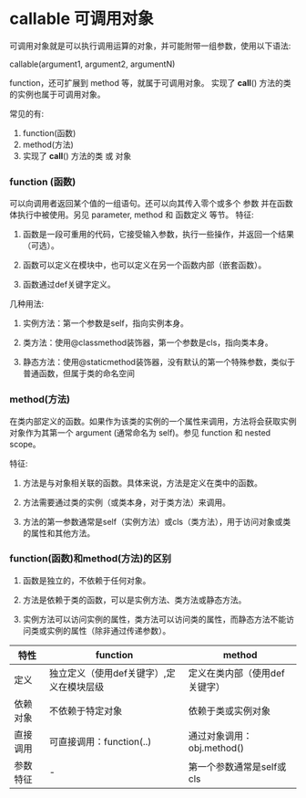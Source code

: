 # callable 可调用对象

可调用对象就是可以执行调用运算的对象，并可能附带一组参数，使用以下语法:

callable(argument1, argument2, argumentN)

function，还可扩展到 method 等，就属于可调用对象。 实现了 __call__() 方法的类的实例也属于可调用对象。

常见的有:
1. function(函数)
2. method(方法)
3. 实现了 __call__() 方法的类 或 对象

### function (函数)
可以向调用者返回某个值的一组语句。还可以向其传入零个或多个 参数 并在函数体执行中被使用。另见 parameter, method 和 函数定义 等节。
特征:
1. 函数是一段可重用的代码，它接受输入参数，执行一些操作，并返回一个结果（可选）。

2. 函数可以定义在模块中，也可以定义在另一个函数内部（嵌套函数）。

3. 函数通过def关键字定义。

几种用法:
1. 实例方法：第一个参数是self，指向实例本身。

2. 类方法：使用@classmethod装饰器，第一个参数是cls，指向类本身。

3. 静态方法：使用@staticmethod装饰器，没有默认的第一个特殊参数，类似于普通函数，但属于类的命名空间

### method(方法)
在类内部定义的函数。如果作为该类的实例的一个属性来调用，方法将会获取实例对象作为其第一个 argument (通常命名为 self)。参见 function 和 nested scope。

特征:
1. 方法是与对象相关联的函数。具体来说，方法是定义在类中的函数。

2. 方法需要通过类的实例（或类本身，对于类方法）来调用。

3. 方法的第一参数通常是self（实例方法）或cls（类方法），用于访问对象或类的属性和其他方法。

### function(函数)和method(方法)的区别
1. 函数是独立的，不依赖于任何对象。

2. 方法是依赖于类的函数，可以是实例方法、类方法或静态方法。

3. 实例方法可以访问实例的属性，类方法可以访问类的属性，而静态方法不能访问类或实例的属性（除非通过传递参数）。

| 特性 | function | method|
| --- | --- | ---|
| 定义 | 独立定义（使用def关键字）,定义在模块层级|定义在类内部（使用def关键字）|
| 依赖对象 |不依赖于特定对象|依赖于类或实例对象|
| 直接调用 |可直接调用：function(..) | 通过对象调用：obj.method()|
| 参数特征 | - | 第一个参数通常是self或cls |